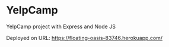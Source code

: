 # YelpCamp
YelpCamp project with Express and Node JS


Deployed on URL: https://floating-oasis-83746.herokuapp.com/
